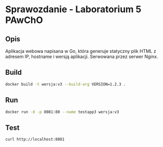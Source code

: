 # Sprawozdanie - Laboratorium 5 PAwChO

## Opis
Aplikacja webowa napisana w Go, która generuje statyczny plik HTML z adresem IP, hostname i wersją aplikacji.
Serwowana przez serwer Nginx.

## Build
```bash
docker build -t wersja:v3 --build-arg VERSION=1.2.3 .
```

## Run
```bash
docker run -d -p 8081:80 --name testapp3 wersja:v3
```

## Test
```bash
curl http://localhost:8081
```
